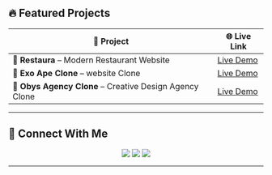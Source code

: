 ## 🔥 Featured Projects

| 🚀 Project | 🌐 Live Link |
|-----------|-------------|
| 🍴 **Restaura** – Modern Restaurant Website | [Live Demo](https://restaura-pratik.vercel.app/) |
| 🌌 **Exo Ape Clone** –  website Clone  | [Live Demo](https://exo-ape-pratik.vercel.app/) |
| 🖤 **Obys Agency Clone** – Creative Design Agency Clone | [Live Demo](https://obys-agency-pratik.vercel.app/) |

---


## 🤝 Connect With Me

<p align="center">
  <a href="mailto:pratik20gb@gmail.com"><img src="https://img.shields.io/badge/Gmail-FF0000?style=for-the-badge&logo=gmail&logoColor=black" /></a>
  <a href="https://linkedin.com/in/pratiktwt"><img src="https://img.shields.io/badge/LinkedIn-FF0000?style=for-the-badge&logo=linkedin&logoColor=black" /></a>
  <a href="https://twitter.com/pratik_solderet"><img src="https://img.shields.io/badge/Twitter-FF0000?style=for-the-badge&logo=twitter&logoColor=black" /></a>
</p>

---


